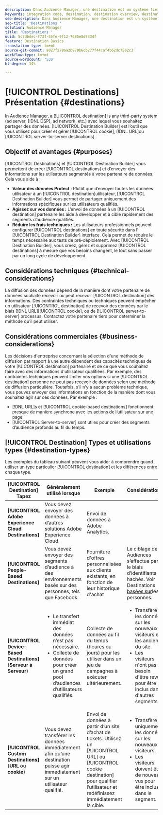 ```yaml
---
description: Dans Audience Manager, une destination est un système tiers (serveur publicitaire, DSP, réseau publicitaire, etc.) avec lequel vous souhaitez partager des données. Utilisez l’outil Destination Builder pour créer et gérer des destinations de cookie, d’URL ou de serveur à serveur.
keywords: integration code, destination, destination overview, destination, destination, destination, destination, destination, destination, destination, destination, destination, destination, destination
seo-description: Dans Audience Manager, une destination est un système tiers (serveur publicitaire, DSP, réseau publicitaire, etc.) avec lequel vous souhaitez partager des données. Le créateur de destinations est l’outil utilisé pour créer et gérer des destinations de cookie, d’URL ou de serveur à serveur.
seo-title: 'Destinations '
solution: Audience Manager
title: 'Destinations '
uuid: 5c7dbdec-f73f-46fe-9f12-7685e8d7334f
feature: Destination Basics
translation-type: tm+mt
source-git-commit: 8027f278aa2b879b6cb277f44caf4b62dc75e2c3
workflow-type: tm+mt
source-wordcount: '530'
ht-degree: 14%

---
```



# [!UICONTROL Destinations] Présentation {#destinations}

In Audience Manager, a [!UICONTROL destination] is any third-party system (ad server, [!DNL DSP], ad network, etc.) avec lequel vous souhaitez partager des données. [!UICONTROL Destination Builder] est l’outil que vous utilisez pour créer et gérer [!UICONTROL cookie], [!DNL URL]ou [!UICONTROL server-to-server destinations].

## Objectif et avantages {#purposes}

<!-- c_destinations.xml -->

[!UICONTROL Destinations] et [!UICONTROL Destination Builder] vous permettent de créer [!UICONTROL destinations] et d’envoyer des informations sur les utilisateurs segmentés à votre partenaire de données. Cela vous aide à :

* **Valeur des données Protect :** Plutôt que d’envoyer toutes les données utilisateur à un [!UICONTROL destination]utilisateur, [!UICONTROL Destination Builder] vous permet de partager uniquement des informations spécifiques sur les utilisateurs qualifiés.
* **Agissez sur vos données :** L’envoi de données à un [!UICONTROL destination] partenaire les aide à développer et à cible rapidement des segments d’audience qualifiés.
* **Réduire les frais techniques :** Les utilisateurs professionnels peuvent configurer [!UICONTROL destinations] en toute sécurité dans l’ [!UICONTROL Destination Builder] interface. Cela permet de réduire le temps nécessaire aux tests de pré-déploiement. Avec [!UICONTROL Destination Builder], vous créez, gérez et supprimez [!UICONTROL destinations] à mesure que vos besoins changent, le tout sans passer par un long cycle de développement.

## Considérations techniques {#technical-considerations}

<!-- destination-delivery-methods.xml -->

La diffusion des données dépend de la manière dont votre partenaire de données souhaite recevoir ou peut recevoir [!UICONTROL destination] des informations. Des contraintes techniques ou techniques peuvent empêcher un utilisateur [!UICONTROL destination] de recevoir des données par le biais [!DNL URL][!UICONTROL cookie], ou de [!UICONTROL server-to-server] processus. Contactez votre partenaire tiers pour déterminer la méthode qu’il peut utiliser.

## Considérations commerciales {#business-considerations}

Les décisions d&#39;entreprise concernant la sélection d&#39;une méthode de diffusion par rapport à une autre dépendent des capacités techniques de votre [!UICONTROL destination] partenaire et de ce que vous souhaitez faire avec des informations d&#39;utilisateur qualifiées. Par exemple, des contraintes techniques peuvent limiter vos options si une [!UICONTROL destination] personne ne peut pas recevoir de données selon une méthode de diffusion particulière. Toutefois, s’il n’y a aucun problème technique, vous pouvez envoyer des informations en fonction de la manière dont vous souhaitez agir sur ces données. Par exemple :

* [!DNL URL]s et [!UICONTROL cookie-based destinations] fonctionnent presque de manière synchrone avec les actions de l’utilisateur sur une page.
* [!UICONTROL Server-to-server] sont utiles pour créer des segments d’audience profonds au fil du temps.

## [!UICONTROL Destination] Types et utilisations types {#destination-types}

Les exemples du tableau suivant peuvent vous aider à comprendre quand utiliser un type particulier [!UICONTROL destination] et les différences entre chaque type.

| [!UICONTROL Destination] Tapez | Généralement utilisé lorsque | Exemple | Considérations |
|--- |--- |--- |--- |
| **[!UICONTROL Adobe Experience Cloud Destinations]** | Vous devez envoyer des données à d’autres solutions Adobe Experience Cloud. | Envoi de données à Adobe Analytics. |  |
| **[!UICONTROL People-Based Destinations]** | Vous devez envoyer des segments d’audience à des environnements basés sur des personnes, tels que Facebook. | Fourniture d&#39;offres personnalisées aux clients existants, en fonction de leur historique d&#39;achat | Le ciblage des Audiences s’effectue par le biais d’identifiants hachés. Voir Destinations [basées sur](people-based-destinations-overview.md)les personnes. |
| **[!UICONTROL Device-Based Destinations]** (**Serveur à Serveur**) | <ul><li>Le transfert immédiat des données n’est pas nécessaire.</li><li>Collecte de données pour créer un grand pool d’audiences d’utilisateurs qualifiés.</li></ul> | Collecte de données au fil du temps (heures ou jours) pour les utiliser dans un jeu de campagnes à exécuter ultérieurement. | <ul><li>Transfère les données sur les nouveaux visiteurs et les anciens  du site. </li><li>Les visiteurs n&#39;ont pas besoin d&#39;être revus pour être inclus dans d&#39;autres segments.</li></ul> |
| **[!UICONTROL Custom Destinations]** (**URL** ou **cookie**) | Vous devez transférer les données immédiatement afin qu’une destination puisse agir immédiatement sur un utilisateur qualifié. | Envoi de données à partir d’un site d’achat de tickets. Utilisez un [!UICONTROL URL] ou [!UICONTROL cookie destination] pour qualifier l’utilisateur et redéfinissez immédiatement la cible. | <ul><li>Transfère uniquement les données sur les nouveaux visiteurs. </li><li>Les visiteurs doivent être de nouveau vus pour être inclus dans le segment.</li></ul> |
